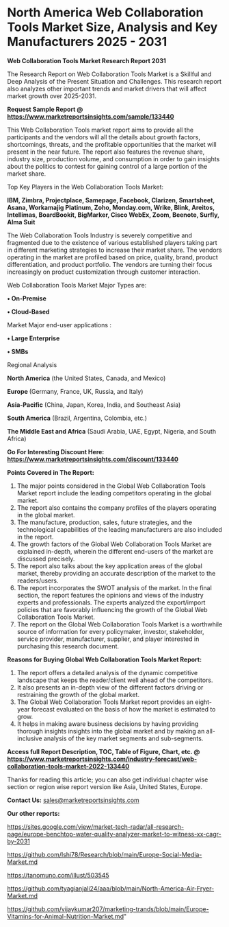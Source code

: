 # North America Web Collaboration Tools Market Size, Analysis and Key Manufacturers 2025 - 2031

<strong>Web Collaboration Tools Market Research Report 2031</strong>

The Research Report on Web Collaboration Tools Market is a Skillful and Deep Analysis of the Present Situation and Challenges. This research report also analyzes other important trends and market drivers that will affect market growth over 2025-2031.

<strong>Request Sample Report @ <a href=https://www.marketreportsinsights.com/sample/133440>https://www.marketreportsinsights.com/sample/133440</a></strong>

This Web Collaboration Tools market report aims to provide all the participants and the vendors will all the details about growth factors, shortcomings, threats, and the profitable opportunities that the market will present in the near future. The report also features the revenue share, industry size, production volume, and consumption in order to gain insights about the politics to contest for gaining control of a large portion of the market share.

Top Key Players in the Web Collaboration Tools Market:

<strong>IBM, Zimbra, Projectplace, Samepage, Facebook, Clarizen, Smartsheet, Asana, Workamajig Platinum, Zoho, Monday.com, Wrike, Blink, Areitos, Intellimas, BoardBookit, BigMarker, Cisco WebEx, Zoom, Beenote, Surfly, Alma Suit</strong>

The Web Collaboration Tools Industry is severely competitive and fragmented due to the existence of various established players taking part in different marketing strategies to increase their market share. The vendors operating in the market are profiled based on price, quality, brand, product differentiation, and product portfolio. The vendors are turning their focus increasingly on product customization through customer interaction.

Web Collaboration Tools Market Major Types are:

<strong>• On-Premise

• Cloud-Based</strong>

Market Major end-user applications :

<strong>• Large Enterprise

• SMBs</strong>

Regional Analysis

</u><strong><b>North America</b></strong> (the United States, Canada, and Mexico)

<strong><b>Europe </b></strong>(Germany, France, UK, Russia, and Italy)

<strong><b>Asia-Pacific</b></strong> (China, Japan, Korea, India, and Southeast Asia)

<strong><b>South America</b></strong> (Brazil, Argentina, Colombia, etc.)

<strong><b>The Middle East and Africa</b></strong> (Saudi Arabia, UAE, Egypt, Nigeria, and South Africa)

<strong>Go For Interesting Discount Here: <a href=https://www.marketreportsinsights.com/discount/133440>https://www.marketreportsinsights.com/discount/133440</a></strong>

<strong>Points Covered in The Report:</strong>
<ol>
  <li>The major points considered in the Global Web Collaboration Tools Market report include the leading competitors operating in the global market.</li>
  <li>The report also contains the company profiles of the players operating in the global market.</li>
  <li>The manufacture, production, sales, future strategies, and the technological capabilities of the leading manufacturers are also included in the report.</li>
  <li>The growth factors of the Global Web Collaboration Tools Market are explained in-depth, wherein the different end-users of the market are discussed precisely.</li>
  <li>The report also talks about the key application areas of the global market, thereby providing an accurate description of the market to the readers/users.</li>
  <li>The report incorporates the SWOT analysis of the market. In the final section, the report features the opinions and views of the industry experts and professionals. The experts analyzed the export/import policies that are favorably influencing the growth of the Global Web Collaboration Tools Market.</li>
  <li>The report on the Global Web Collaboration Tools Market is a worthwhile source of information for every policymaker, investor, stakeholder, service provider, manufacturer, supplier, and player interested in purchasing this research document.</li>
</ol>
<strong>Reasons for Buying Global Web Collaboration Tools Market Report:</strong>

<ol>
  <li>The report offers a detailed analysis of the dynamic competitive landscape that keeps the reader/client well ahead of the competitors.</li>
  <li>It also presents an in-depth view of the different factors driving or restraining the growth of the global market.</li>
  <li>The Global Web Collaboration Tools Market report provides an eight-year forecast evaluated on the basis of how the market is estimated to grow.</li>
  <li>It helps in making aware business decisions by having providing thorough insights insights into the global market and by making an all-inclusive analysis of the key market segments and sub-segments.</li>
</ol>
<strong>Access full Report Description, TOC, Table of Figure, Chart, etc. @ <a href=https://www.marketreportsinsights.com/industry-forecast/web-collaboration-tools-market-2022-133440>https://www.marketreportsinsights.com/industry-forecast/web-collaboration-tools-market-2022-133440</a></strong>


Thanks for reading this article; you can also get individual chapter wise section or region wise report version like Asia, United States, Europe.

<strong>Contact Us:</strong>
sales@marketreportsinsights.com

<strong>Our other reports:</strong>

<a href=https://sites.google.com/view/market-tech-radar/all-research-page/europe-benchtop-water-quality-analyzer-market-to-witness-xx-cagr-by-2031>https://sites.google.com/view/market-tech-radar/all-research-page/europe-benchtop-water-quality-analyzer-market-to-witness-xx-cagr-by-2031</a>

<a href=https://github.com/Ishi78/Research/blob/main/Europe-Social-Media-Market.md>https://github.com/Ishi78/Research/blob/main/Europe-Social-Media-Market.md</a>

<a href=https://tanomuno.com/illust/503545>https://tanomuno.com/illust/503545</a>

<a href=https://github.com/tyagianjali24/aaa/blob/main/North-America-Air-Fryer-Market.md>https://github.com/tyagianjali24/aaa/blob/main/North-America-Air-Fryer-Market.md</a>

<a href=https://github.com/vijaykumar207/marketing-trands/blob/main/Europe-Vitamins-for-Animal-Nutrition-Market.md>https://github.com/vijaykumar207/marketing-trands/blob/main/Europe-Vitamins-for-Animal-Nutrition-Market.md</a>"
